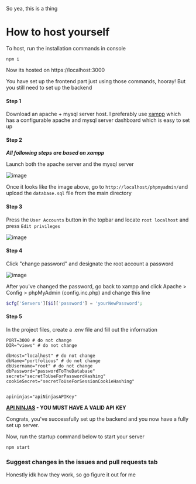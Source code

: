 So yea, this is a thing

# How to host yourself
To host, run the installation commands in console

```
npm i
```

Now its hosted on https://localhost:3000

You have set up the frontend part just using those commands, hooray! But you still need to set up the backend

#### Step 1
Download an apache + mysql server host. I preferably use [xampp](https://www.apachefriends.org/) which has a configurable apache and mysql server dashboard which is easy to set up
#### Step 2
***All following steps are based on xampp***

Launch both the apache server and the mysql server

![image](https://github.com/29cmb/Portfolious/assets/71194682/fd2542fe-4eed-40b4-b1b8-bba33f856444)

Once it looks like the image above, go to `http://localhost/phpmyadmin/`and upload the `database.sql` file from the main directory

#### Step 3

Press the `User Accounts` button in the topbar and locate `root localhost` and press `Edit privileges`

![image](https://github.com/29cmb/Portfolious/assets/71194682/a89c0717-d92c-43c9-82a7-85bac4452533)

#### Step 4
Click "change password" and designate the root account a password

![image](https://github.com/29cmb/Portfolious/assets/71194682/6cd83295-18e2-4104-a960-023af512ceb8)

After you've changed the password, go back to xampp and click Apache > Config > phpMyAdmin (config.inc.php) and change this line
```php
$cfg['Servers'][$i]['password'] = 'yourNewPassword';
```

#### Step 5
In the project files, create a .env file and fill out the information
```
PORT=3000 # do not change
DIR="views" # do not change

dbHost="localhost" # do not change
dbName="portfolious" # do not change
dbUsername="root" # do not change
dbPassword="passwordToTheDatabase"
secret="secretToUseForPasswordHashing"
cookieSecret="secretToUseForSessionCookieHashing"


apininjas="apiNinjasAPIKey"
```
**[API NINJAS](https://api-ninjas.com/) - YOU MUST HAVE A VALID API KEY**


Congrats, you've successfully set up the backend and you now have a fully set up server.

Now, run the startup command below to start your server
```
npm start
```

### Suggest changes in the issues and pull requests tab

Honestly idk how they work, so go figure it out for me
